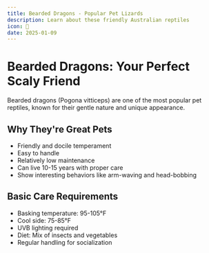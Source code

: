 ```yaml
---
title: Bearded Dragons - Popular Pet Lizards
description: Learn about these friendly Australian reptiles
icon: 🦎
date: 2025-01-09
---
```


# Bearded Dragons: Your Perfect Scaly Friend

Bearded dragons (Pogona vitticeps) are one of the most popular pet reptiles, known for their gentle nature and unique appearance.

## Why They're Great Pets

- Friendly and docile temperament
- Easy to handle
- Relatively low maintenance
- Can live 10-15 years with proper care
- Show interesting behaviors like arm-waving and head-bobbing

## Basic Care Requirements

- Basking temperature: 95-105°F
- Cool side: 75-85°F
- UVB lighting required
- Diet: Mix of insects and vegetables
- Regular handling for socialization
